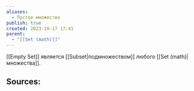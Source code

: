 ```yaml
---
aliases:
  - Пустое множество
publish: true
created: 2023-10-17 17:41
parent:
  - "[[Set (math)]]"
---
```

[[Empty Set]] является [[Subset|подмножеством]] любого [[Set (math)|множества]].


**Sources:**
- 

